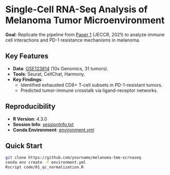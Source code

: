 # Single-Cell RNA-Seq Analysis of Melanoma Tumor Microenvironment  

**Goal**: Replicate the pipeline from [Paper 1](https://doi.org/xxx) (JECCR, 2021) to analyze immune cell interactions and PD-1 resistance mechanisms in melanoma.  

## Key Features  
- **Data**: [GSE123814](https://www.ncbi.nlm.nih.gov/geo/query/acc.cgi?acc=GSE123814) (10x Genomics, 31 tumors).  
- **Tools**: Seurat, CellChat, Harmony.  
- **Key Findings**:  
  - Identified exhausted CD8+ T-cell subsets in PD-1-resistant tumors.  
  - Predicted tumor-immune crosstalk via ligand-receptor networks.  

## Reproducibility  
- **R Version**: 4.3.0  
- **Session Info**: [sessionInfo.txt](sessionInfo.txt)  
- **Conda Environment**: [environment.yml](environment.yml)  

## Quick Start  
```bash
git clone https://github.com/yourname/melanoma-tme-scrnaseq  
conda env create -f environment.yml  
Rscript code/01_qc_normalization.R
```
